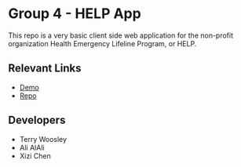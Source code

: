 # Group 4 - HELP App
This repo is a very basic client side web application for the non-profit organization Health Emergency Lifeline Program, or HELP.

## Relevant Links
- [Demo](https://terry-woosley.github.io/help-app/)
- [Repo](https://github.com/terry-woosley/help-app)

## Developers
- Terry Woosley
- Ali AlAli
- Xizi Chen
